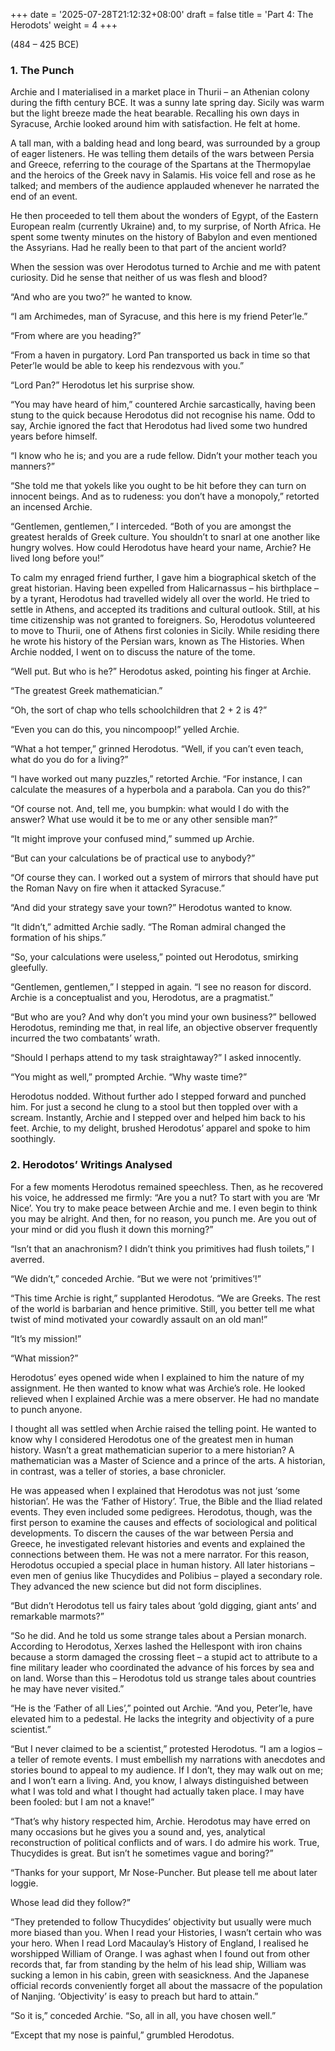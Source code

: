 +++
date = '2025-07-28T21:12:32+08:00'
draft = false
title = 'Part 4: The Herodots'
weight = 4
+++

(484 – 425 BCE)

### 1. The Punch

Archie and I materialised in a market place in Thurii – an Athenian colony during the fifth century BCE. It was a sunny late spring day. Sicily was warm but the light breeze made the heat bearable. Recalling his own days in Syracuse, Archie looked around him with satisfaction. He felt at home.



A tall man, with a balding head and long beard, was surrounded by a group of eager listeners. He was telling them details of the wars between Persia and Greece, referring to the courage of the Spartans at the Thermopylae and the heroics of the Greek navy in Salamis. His voice fell and rose as he talked; and members of the audience applauded whenever he narrated the end of an event.

He then proceeded to tell them about the wonders of Egypt, of the Eastern European realm (currently Ukraine) and, to my surprise, of North Africa. He spent some twenty minutes on the history of Babylon and even mentioned the Assyrians. Had he really been to that part of the ancient world?

When the session was over Herodotus turned to Archie and me with patent curiosity. Did he sense that neither of us was flesh and blood?

“And who are you two?” he wanted to know.

“I am Archimedes, man of Syracuse, and this here is my friend Peter’le.”

“From where are you heading?”

“From a haven in purgatory. Lord Pan transported us back in time so that Peter’le would be able to keep his rendezvous with you.”

“Lord Pan?” Herodotus let his surprise show.

“You may have heard of him,” countered Archie sarcastically, having been stung to the quick because Herodotus did not recognise his name. Odd to say, Archie ignored the fact that Herodotus had lived some two hundred years before himself.

“I know who he is; and you are a rude fellow. Didn’t your mother teach you manners?”

“She told me that yokels like you ought to be hit before they can turn on innocent beings. And as to rudeness: you don’t have a monopoly,” retorted an incensed Archie.   

“Gentlemen, gentlemen,” I interceded. “Both of you are amongst the greatest heralds of Greek culture. You shouldn’t to snarl at one another like hungry wolves. How could Herodotus have heard your name, Archie? He lived long before you!”

To calm my enraged friend further, I gave him a biographical sketch of the great historian. Having been expelled from Halicarnassus – his birthplace – by a tyrant, Herodotus had travelled widely all over the world. He tried to settle in Athens, and accepted its traditions and cultural outlook.  Still, at his time citizenship was not granted to foreigners. So, Herodotus volunteered to move to Thurii, one of Athens first colonies in Sicily. While residing there he wrote his history of the Persian wars, known as The Histories. When Archie nodded, I went on to discuss the nature of the tome.

“Well put. But who is he?” Herodotus asked, pointing his finger at Archie.

“The greatest Greek mathematician.”

“Oh, the sort of chap who tells schoolchildren that 2 + 2 is 4?”       

“Even you can do this, you nincompoop!” yelled Archie.

“What a hot temper,” grinned Herodotus. “Well, if you can’t even teach, what do you do for a living?”

“I have worked out many puzzles,” retorted Archie. “For instance, I can calculate the measures of a hyperbola and a parabola. Can you do this?”

“Of course not. And, tell me, you bumpkin: what would I do with the answer? What use would it be to me or any other sensible man?”

“It might improve your confused mind,” summed up Archie.

“But can your calculations be of practical use to anybody?”

“Of course they can. I worked out a system of mirrors that should have put the Roman Navy on fire when it attacked Syracuse.”

“And did your strategy save your town?” Herodotus wanted to know.

“It didn’t,” admitted Archie sadly. “The Roman admiral changed the formation of his ships.”

“So, your calculations were useless,” pointed out Herodotus, smirking gleefully.

“Gentlemen, gentlemen,” I stepped in again. “I see no reason for discord. Archie is a conceptualist and you, Herodotus, are a pragmatist.”

“But who are you? And why don’t you mind your own business?” bellowed Herodotus, reminding me that, in real life, an objective observer frequently incurred the two combatants’ wrath.

“Should I perhaps attend to my task straightaway?” I asked innocently.

“You might as well,” prompted Archie. “Why waste time?”



Herodotus nodded. Without further ado I stepped forward and punched him. For just a second he clung to a stool but then toppled over with a scream. Instantly, Archie and I stepped over and helped him back to his feet. Archie, to my delight, brushed Herodotus’ apparel and spoke to him soothingly.

### 2. Herodotos’ Writings Analysed

For a few moments Herodotus remained speechless. Then, as he recovered his voice, he addressed me firmly: “Are you a nut? To start with you are ‘Mr Nice’. You try to make peace between Archie and me. I even begin to think you may be alright. And then, for no reason, you punch me. Are you out of your mind or did you flush it down this morning?”

“Isn’t that an anachronism? I didn’t think you primitives had flush toilets,” I averred.

“We didn’t,” conceded Archie. “But we were not ‘primitives’!”

“This time Archie is right,” supplanted Herodotus. “We are Greeks. The rest of the world is barbarian and hence primitive. Still, you better tell me what twist of mind motivated your cowardly assault on an old man!”

“It’s my mission!”

“What mission?”

Herodotus’ eyes opened wide when I explained to him the nature of my assignment. He then wanted to know what was Archie’s role. He looked relieved when I explained Archie was a mere observer. He had no mandate to punch anyone.

I thought all was settled when Archie raised the telling point. He wanted to know why I considered Herodotus one of the greatest men in human history. Wasn’t a great mathematician superior to a mere historian? A mathematician was a Master of Science and a prince of the arts. A historian, in contrast, was a teller of stories, a base chronicler.

He was appeased when I explained that Herodotus was not just ‘some historian’. He was the ‘Father of History’. True, the Bible and the Iliad related events. They even included some pedigrees. Herodotus, though, was the first person to examine the causes and effects of sociological and political developments. To discern the causes of the war between Persia and Greece, he investigated relevant histories and events and explained the connections between them. He was not a mere narrator. For this reason, Herodotus occupied a special place in human history. All later historians – even men of genius like Thucydides  and Polibius – played a secondary role. They advanced the new science but did not form disciplines.

“But didn’t Herodotus tell us fairy tales about ‘gold digging, giant ants’ and remarkable marmots?”

“So he did. And he told us some strange tales about a Persian monarch. According to Herodotus, Xerxes lashed the Hellespont with iron chains because a storm damaged the crossing fleet – a stupid act to attribute to a fine military leader who coordinated the advance of his forces by sea and on land. Worse than this – Herodotus told us strange tales about countries he may have never visited.”

“He is the ‘Father of all Lies’,” pointed out Archie. “And you, Peter’le, have elevated him to a pedestal. He lacks the integrity and objectivity of a pure scientist.” 

“But I never claimed to be a scientist,” protested Herodotus. “I am a logios – a teller of remote events. I must embellish my narrations with anecdotes and stories bound to appeal to my audience. If I don’t, they may walk out on me; and I won’t  earn a living. And, you know, I always distinguished between what I was told and what I thought had actually taken place. I may have been fooled: but I am not a knave!”

“That’s why history respected him, Archie. Herodotus may have erred on many occasions but he gives you a sound and, yes, analytical reconstruction of political conflicts and of wars. I do admire his work. True, Thucydides is great. But isn’t he sometimes vague and boring?”

“Thanks for your support, Mr Nose-Puncher. But please tell me about later loggie.

Whose lead did they follow?”

“They pretended to follow Thucydides’ objectivity but usually were much more biased than you. When I read your Histories, I wasn’t certain who was your hero. When I read Lord Macaulay’s History of England, I realised he worshipped William of Orange.  I was aghast when I found out from other records that, far from standing by the helm of his lead ship, William was sucking a lemon in his cabin, green with seasickness. And the Japanese official records conveniently forget all about the massacre of the population of Nanjing. ‘Objectivity’ is easy to preach but hard to attain.”

“So it is,” conceded Archie. “So, all in all, you have chosen well.”

“Except that my nose is painful,” grumbled Herodotus.
